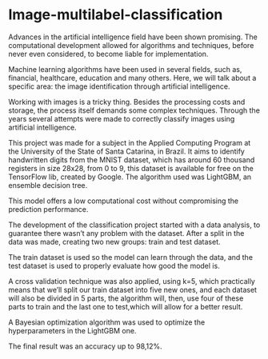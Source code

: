 # Image-multilabel-classification

Advances in the artificial intelligence field have been shown promising. The computational development allowed for algorithms and techniques, before never even considered, to become liable for implementation.

Machine learning algorithms have been used in several fields, such as, financial, healthcare, education and many others. Here, we will talk about a specific area: the image identification through artificial intelligence.


Working with images is a tricky thing. Besides the processing costs and storage, the process itself demands some complex techniques. Through the years several attempts were made to correctly classify images using artificial intelligence.

This project was made for a subject in the Applied Computing Program at the 
University of the State of Santa Catarina, in Brazil. It aims to identify handwritten digits from the MNIST dataset, which has around 60 thousand registers in size 28x28, from 0 to 9, this dataset is available for free on the TensorFlow lib, created by Google. The algorithm used was LightGBM, an ensemble decision tree.

This model offers a low computational cost without compromising the prediction performance.

The development of the classification project started with a data analysis, to guarantee there wasn’t any problem with the dataset. After a split in the data was made, creating two new groups: train and test dataset.

The train dataset is used so the model can learn through the data, and the test dataset is used to properly evaluate how good the model is.

A cross validation technique was also applied, using k=5, which practically means that we’ll split our train dataset into five new ones, and each dataset will also be divided in 5 parts, the algorithm will, then, use four of these parts to train and the last one to test,which will allow for a better result.

A Bayesian optimization algorithm was used to optimize the hyperparameters in the LightGBM one.

The final result was an accuracy up to 98,12%.

